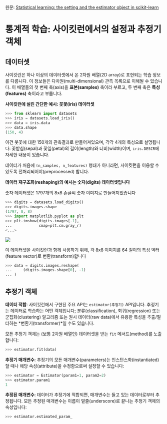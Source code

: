 원문: [Statistical learning: the setting and the estimator object in scikit-learn](https://scikit-learn.org/stable/tutorial/statistical_inference/settings.html)

# 통계적 학습: 사이킷런에서의 설정과 추정기 객체

## 데이터셋

사이킷런은 하나 이상의 데이터셋에서 온 2차원 배열(2D array)로 표현되는 학습 정보를 다룹니다. 이 정보들은 다차원(multi-dimensional) 관측 목록으로 이해될 수 있습니다. 이 배열들의 첫 번째 축(axis)을 **표본(samples)** 축이라 부르고, 두 번째 축은 **특성(features)** 축이라고 부릅니다.

**사이킷런에 실린 간단한 예시: 붓꽃(iris) 데이터셋**

```python
>>> from sklearn import datasets
>>> iris = datasets.load_iris()
>>> data = iris.data
>>> data.shape
(150, 4)
```

이건 붓꽃에 대한 150개의 관측결과로 만들어져있으며, 각각 4개의 특성으로 설명됩니다: 꽃받침(sepal)과 꽃잎(petal)의 길이(length)와 너비(width)이며, `iris.DESCR`에 자세한 내용이 있습니다.

데이터가 처음에 `(n_samples, n_features)` 형태가 아니라면, 사이킷런을 이용할 수 있도록 전처리되어야(preprocessed) 합니다.

**데이터 재구조화(reshaping)의 예시는 숫자(digits) 데이터셋입니다**

숫자 데이터셋은 1797개의 8x8 손글씨 숫자 이미지로 만들어져있습니다

```python
>>> digits = datasets.load_digits()
>>> digits.images.shape
(1797, 8, 8)
>>> import matplotlib.pyplot as plt
>>> plt.imshow(digits.images[-1],
...            cmap=plt.cm.gray_r)
<...>
```

![](https://scikit-learn.org/stable/_images/sphx_glr_plot_digits_last_image_001.png)

이 데이터셋을 사이킷런과 함께 사용하기 위해, 각 8x8 이미지를 64 길이의 특성 벡터(feature vector)로 변환(transform)합니다

```python
>>> data = digits.images.reshape(
...     (digits.images.shape[0], -1)
... )
```

## 추정기 객체

**데이터 적합**: 사이킷런에서 구현된 주요 API는 `estimator(추정기)` API입니다. 추정기는 데이터로 학습하는 어떤 객체입니다; 분류(classification), 회귀(regression) 또는 군집화(clustering) 알고리즘 또는 원시 데이터(raw data)에서 유용한 특성을 추출/필터하는 *변환기(transformer)*일 수도 있습니다.

모든 추정기 객체는 (보통 2차원 배열인) 데이터셋을 받는 `fit` 메서드(method)를 노출합니다:

```python
>>> estimator.fit(data)
```

**추정기 매개변수**: 추정기의 모든 매개변수(parameters)는 인스턴스화(instantiated)할 때나 해당 속성(attribute)을 수정함으로써 설정할 수 있습니다:

```python
>>> estimator = Estimator(param1=1, param2=2)
>>> estimator.param1
1
```

**추정된 매개변수**: 데이터가 추정기에 적합되면, 매개변수는 들고 있는 데이터로부터 추정됩니다. 모든 추정된 매개변수는 이름이 밑줄(underscore)로 끝나는 추정기 객체의 속성입니다:

```python
>>> estimator.estimated_param_ 
```
